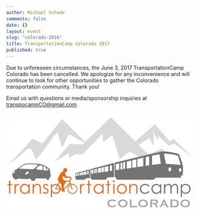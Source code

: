 ```yaml
---
author: Michael Schade
comments: false
date: {}
layout: event
slug: "colorado-2016"
title: TransportationCamp Colorado 2017
published: true
---
```

Due to unforeseen circumstances, the June 3, 2017 TransportationCamp Colorado has been cancelled. We apologize for any inconvenience and will continue to look for other opportunities to gather the Colorado transportation community. Thank you! 

Email us with questions or media/sponsorship inquiries at <transpocampCO@gmail.com>.

<img src="tcampco.jpg">
